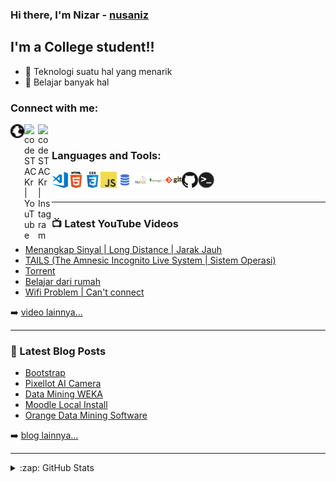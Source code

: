 ### Hi there, I'm Nizar - [nusaniz][website]

## I'm a College student!!

- 🔭 Teknologi suatu hal yang menarik
- 🌱 Belajar banyak hal

### Connect with me:

[<img align="left" alt="codeSTACKr.com" width="22px" src="https://raw.githubusercontent.com/iconic/open-iconic/master/svg/globe.svg" />][website]
[<img align="left" alt="codeSTACKr | YouTube" width="22px" src="https://cdn.jsdelivr.net/npm/simple-icons@v3/icons/youtube.svg" />][youtube]
<!-- [<img align="left" alt="codeSTACKr | Twitter" width="22px" src="https://cdn.jsdelivr.net/npm/simple-icons@v3/icons/twitter.svg" />][twitter] -->
<!-- [<img align="left" alt="codeSTACKr | LinkedIn" width="22px" src="https://cdn.jsdelivr.net/npm/simple-icons@v3/icons/linkedin.svg" />][linkedin] -->
[<img align="left" alt="codeSTACKr | Instagram" width="22px" src="https://cdn.jsdelivr.net/npm/simple-icons@v3/icons/instagram.svg" />][instagram]
<!-- -->

<br />

### Languages and Tools:

<img align="left" alt="Visual Studio Code" width="26px" src="https://raw.githubusercontent.com/github/explore/80688e429a7d4ef2fca1e82350fe8e3517d3494d/topics/visual-studio-code/visual-studio-code.png" />
<img align="left" alt="HTML5" width="26px" src="https://raw.githubusercontent.com/github/explore/80688e429a7d4ef2fca1e82350fe8e3517d3494d/topics/html/html.png" />
<img align="left" alt="CSS3" width="26px" src="https://raw.githubusercontent.com/github/explore/80688e429a7d4ef2fca1e82350fe8e3517d3494d/topics/css/css.png" />
<img align="left" alt="JavaScript" width="26px" src="https://raw.githubusercontent.com/github/explore/80688e429a7d4ef2fca1e82350fe8e3517d3494d/topics/javascript/javascript.png" />
<img align="left" alt="SQL" width="26px" src="https://raw.githubusercontent.com/github/explore/80688e429a7d4ef2fca1e82350fe8e3517d3494d/topics/sql/sql.png" />
<img align="left" alt="MySQL" width="26px" src="https://raw.githubusercontent.com/github/explore/80688e429a7d4ef2fca1e82350fe8e3517d3494d/topics/mysql/mysql.png" />
<img align="left" alt="MongoDB" width="26px" src="https://raw.githubusercontent.com/github/explore/80688e429a7d4ef2fca1e82350fe8e3517d3494d/topics/mongodb/mongodb.png" />
<img align="left" alt="Git" width="26px" src="https://raw.githubusercontent.com/github/explore/80688e429a7d4ef2fca1e82350fe8e3517d3494d/topics/git/git.png" />
<img align="left" alt="GitHub" width="26px" src="https://raw.githubusercontent.com/github/explore/78df643247d429f6cc873026c0622819ad797942/topics/github/github.png" />
<img align="left" alt="Terminal" width="26px" src="https://raw.githubusercontent.com/github/explore/80688e429a7d4ef2fca1e82350fe8e3517d3494d/topics/terminal/terminal.png" />

<br />
<br />

---

### 📺 Latest YouTube Videos

<!-- YOUTUBE:START -->
- [Menangkap Sinyal | Long Distance | Jarak Jauh](https://www.youtube.com/watch?v=KgjISuOKfvI)
- [TAILS (The Amnesic Incognito Live System | Sistem Operasi)](https://www.youtube.com/watch?v=q2MXZHXPA5I&t=73s)
- [Torrent](https://www.youtube.com/watch?v=_9xpW3JpvRE)
- [Belajar dari rumah](https://www.youtube.com/watch?v=3PFVV0AqL_U)
- [Wifi Problem | Can't connect](https://www.youtube.com/watch?v=9UZSs43wikY)
<!-- YOUTUBE:END -->

➡️ [video lainnya...](https://www.youtube.com/channel/UCAmoDKuLdC0E7O4OugEpSPg/videos)

---

### 📕 Latest Blog Posts

<!-- BLOG-POST-LIST:START -->
- [Bootstrap](https://www.catatannizar.ga/2020/11/bootstrap.html)
- [Pixellot AI Camera](https://www.catatannizar.ga/2020/11/ngobrol-kamera-ai-pixellot.html)
- [Data Mining WEKA ](https://www.catatannizar.ga/2020/11/ngobrol-data-mining-weka.html)
- [Moodle Local Install](https://www.catatannizar.ga/2020/11/ngobrol-instal-moodle-local.html)
- [Orange Data Mining Software](https://www.catatannizar.ga/2020/11/ngobrol-orange-data-mining.html)
<!-- BLOG-POST-LIST:END -->

➡️ [blog lainnya...](https://www.catatannizar.ga/)

---

<details>
  <summary>:zap: GitHub Stats</summary>

  <img align="left" alt="codeSTACKr's GitHub Stats" src="https://github-readme-stats.nusaniz.vercel.app/api?username=nusaniz&show_icons=true&hide_border=true" />

</details>

[website]: https://github.com/nusaniz
[course]: http://vsCodeHero.com
[twitter]: https://twitter.com/codeSTACKr
[youtube]: https://www.youtube.com/channel/UCAmoDKuLdC0E7O4OugEpSPg
[instagram]: https://instagram.com/nizarnnarendra
[linkedin]: https://linkedin.com/in/codeSTACKr
[webdevplaylist]: https://www.youtube.com/playlist?list=PLkwxH9e_vrAJ0WbEsFA9W3I1W-g_BTsbt
[jsplaylist]: https://www.youtube.com/playlist?list=PLkwxH9e_vrALRJKu7wfXby3MKeflhTu6B
[cssplaylist]: https://www.youtube.com/playlist?list=PLkwxH9e_vrALSdvZuEh6gqQdmDoDIoqz4
[reactplaylist]: https://www.youtube.com/playlist?list=PLkwxH9e_vrAK4TdffpxKY3QGyHCpxFcQ0
